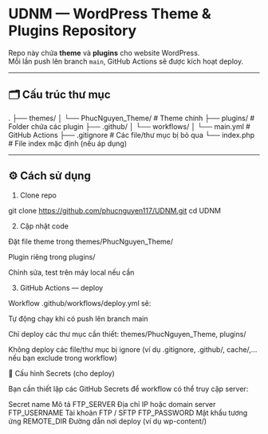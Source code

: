 # UDNM — WordPress Theme & Plugins Repository

Repo này chứa **theme** và **plugins** cho website WordPress.  
Mỗi lần push lên branch `main`, GitHub Actions sẽ được kích hoạt deploy.

---

## 🗂️ Cấu trúc thư mục



.
├── themes/
│ └── PhucNguyen_Theme/ # Theme chính 
├── plugins/ # Folder chứa các plugin
├── .github/
│ └── workflows/
│ └── main.yml # GitHub Actions
├── .gitignore # Các file/thư mục bị bỏ qua
└── index.php # File index mặc định (nếu áp dụng)


---

## ⚙️ Cách sử dụng

1. Clone repo

git clone https://github.com/phucnguyen117/UDNM.git
cd UDNM

2. Cập nhật code

Đặt file theme trong themes/PhucNguyen_Theme/

Plugin riêng trong plugins/

Chỉnh sửa, test trên máy local nếu cần

3. GitHub Actions — deploy

Workflow .github/workflows/deploy.yml sẽ:

Tự động chạy khi có push lên branch main

Chỉ deploy các thư mục cần thiết: themes/PhucNguyen_Theme, plugins/

Không deploy các file/thư mục bị ignore (ví dụ .gitignore, .github/, cache/,… nếu bạn exclude trong workflow)

🔐 Cấu hình Secrets (cho deploy)

Bạn cần thiết lập các GitHub Secrets để workflow có thể truy cập server:

Secret name	Mô tả
FTP_SERVER	Địa chỉ IP hoặc domain server
FTP_USERNAME	Tài khoản FTP / SFTP
FTP_PASSWORD	Mật khẩu tương ứng
REMOTE_DIR	Đường dẫn nơi deploy (ví dụ wp-content/)
 
 

